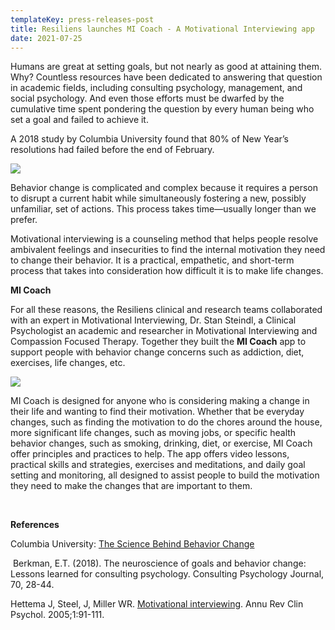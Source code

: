 ```yaml
---
templateKey: press-releases-post
title: Resiliens launches MI Coach - A Motivational Interviewing app
date: 2021-07-25
---
```

Humans are great at setting goals, but not nearly as good at attaining them. Why? Countless resources have been dedicated to answering that question in academic fields, including consulting psychology, management, and social psychology. And even those efforts must be dwarfed by the cumulative time spent pondering the question by every human being who set a goal and failed to achieve it. 

A 2018 study by Columbia University found that 80% of New Year’s resolutions had failed before the end of February.

![](/img/substance-abuse.png)



Behavior change is complicated and complex because it requires a person to disrupt a current habit while simultaneously fostering a new, possibly unfamiliar, set of actions. This process takes time—usually longer than we prefer.

Motivational interviewing is a counseling method that helps people resolve ambivalent feelings and insecurities to find the internal motivation they need to change their behavior. It is a practical, empathetic, and short-term process that takes into consideration how difficult it is to make life changes.



**MI Coach**

For all these reasons, the Resiliens clinical and research teams collaborated with an expert in Motivational Interviewing, Dr. Stan Steindl, a Clinical Psychologist an academic and researcher in Motivational Interviewing and Compassion Focused Therapy. Together they built the **MI Coach** app to support people with behavior change concerns such as addiction, diet, exercises, life changes, etc.

![](https://resiliens.com/static/MI_DailyTracking-c55662516b7a287c505e0761e9dafac5.png)

MI Coach is designed for anyone who is considering making a change in their life and wanting to find their motivation. Whether that be everyday changes, such as finding the motivation to do the chores around the house, more significant life changes, such as moving jobs, or specific health behavior changes, such as smoking, drinking, diet, or exercise, MI Coach offer principles and practices to help. The app offers video lessons, practical skills and strategies, exercises and meditations, and daily goal setting and monitoring, all designed to assist people to build the motivation they need to make the changes that are important to them.

  

**References**

Columbia University: [The Science Behind Behavior Change](https://www.cuimc.columbia.edu/news/science-behind-behavior-change)

 Berkman, E.T. (2018). The neuroscience of goals and behavior change: Lessons learned for consulting psychology. Consulting Psychology Journal, 70, 28-44.

Hettema J, Steel, J, Miller WR. [Motivational interviewing](http://www.integration.samhsa.gov/MI_Annual_Review_of_Clinical_Psych.pdf). Annu Rev Clin Psychol. 2005;1:91-111.